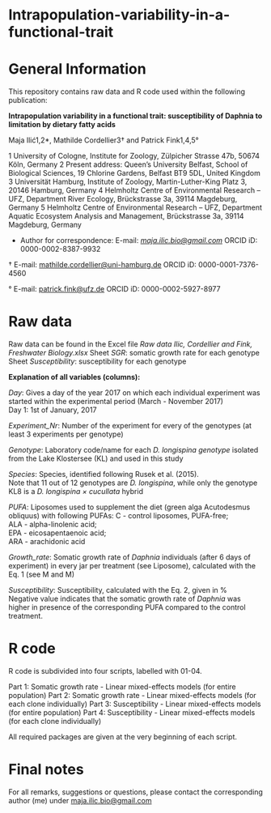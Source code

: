 # Intrapopulation-variability-in-a-functional-trait

# General Information

This repository contains raw data and R code used within the following publication:

**Intrapopulation variability in a functional trait: susceptibility of Daphnia to limitation by dietary fatty acids**

Maja Ilić1,2*, Mathilde Cordellier3† and Patrick Fink1,4,5°

1 University of Cologne, Institute for Zoology, Zülpicher Strasse 47b, 50674 Köln, Germany 
2 Present address: Queen’s University Belfast, School of Biological Sciences, 19 Chlorine Gardens, Belfast BT9 5DL, United Kingdom 
3 Universität Hamburg, Institute of Zoology, Martin-Luther-King Platz 3, 20146 Hamburg, Germany
4 Helmholtz Centre of Environmental Research – UFZ, Department River Ecology, Brückstrasse 3a, 39114 Magdeburg, Germany 
5 Helmholtz Centre of Environmental Research – UFZ, Department Aquatic Ecosystem Analysis and Management, Brückstrasse 3a, 39114 Magdeburg, Germany

* Author for correspondence: 
E-mail: *maja.ilic.bio@gmail.com*
ORCID iD: 0000-0002-8387-9932

† E-mail: mathilde.cordellier@uni-hamburg.de
ORCID iD: 0000-0001-7376-4560

° E-mail: patrick.fink@ufz.de
ORCID iD: 0000-0002-5927-8977

# Raw data

Raw data can be found in the Excel file *Raw data Ilic, Cordellier and Fink, Freshwater Biology.xlsx*
Sheet *SGR*: somatic growth rate for each genotype 
Sheet *Susceptibility*: susceptibility for each genotype

**Explanation of all variables (columns):**

*Day*: Gives a day of the year 2017 on which each individual experiment was started within the experimental period (March - November 2017)                        
       Day 1: 1st of January, 2017                                                   
                                                                                    
*Experiment_Nr*: Number of the experiment for every of the genotypes (at least 3 experiments per genotype)                               
                                                                                    
*Genotype*: Laboratory code/name for each *D. longispina genotype* isolated from the Lake Klostersee (KL) and used in this study                          
                                                                                    
*Species*: Species, identified following Rusek et al. (2015).                        
           Note that 11 out of 12 genotypes are *D. longispina*, while only the genotype KL8 is a *D. longispina × cucullata* hybrid                    
                                                                                    
*PUFA*: Liposomes used to supplement the diet (green alga Acutodesmus obliquus) with following PUFAs: 
        C - control liposomes, PUFA-free;                      
        ALA - alpha-linolenic acid;                            
        EPA - eicosapentaenoic acid;                           
        ARA - arachidonic acid                                 
                             
*Growth_rate*: Somatic growth rate of *Daphnia* individuals (after 6 days of experiment) in every jar per treatment (see Liposome), calculated with the Eq. 1 (see M and M)

*Susceptibility*: Susceptibility, calculated with the Eq. 2, given in %                                                       
                  Negative value indicates that the somatic growth rate of *Daphnia* was higher in presence of the corresponding PUFA compared to the control treatment.
                  
# R code

R code is subdivided into four scripts, labelled with 01-04.

Part 1: Somatic growth rate - Linear mixed-effects models (for entire population)
Part 2: Somatic growth rate - Linear mixed-effects models (for each clone individually)
Part 3: Susceptibility - Linear mixed-effects models (for entire population)
Part 4: Susceptibility - Linear mixed-effects models (for each clone individually)

All required packages are given at the very beginning of each script.

# Final notes

For all remarks, suggestions or questions, please contact the corresponding author (me) under maja.ilic.bio@gmail.com



